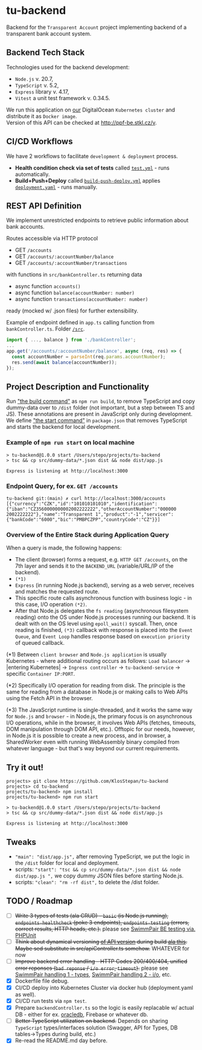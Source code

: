 # tu-backend
Backend for the `Transparent Account` project implementing backend of a transparent bank account system.

## Backend Tech Stack
Technologies used for the backend development:
- `Node.js` v. 20.7,
- `TypeScript` v. 5.2,
- `Express` library v. 4.17,
- `Vitest` a unit test framework v. 0.34.5.  

We run this application on [our](https://github.com/KlosStepan/DOKS-tutorial) DigitalOcean `Kubernetes cluster` and distribute it as `Docker image`.  
Version of this API can be checked at http://ppf-be.stkl.cz/v.

## CI/CD Workflows
We have 2 workflows to facilitate `development & deployment` process.
- **Health condition check via set of tests** called [`test.yml`](https://github.com/KlosStepan/tu-backend/blob/main/.github/workflows/test.yml) - runs automatically.
- **Build+Push+Deploy** called [`build-push-deploy.yml`](https://github.com/KlosStepan/tu-backend/blob/main/.github/workflows/build-push-deploy.yml) applies [`deployment.yaml`](https://github.com/KlosStepan/tu-backend/blob/main/config/deployment.yaml) - runs manually.

## REST API Definition
We implement unrestricted endpoints to retrieve public information about bank accounts.

Routes accessible via HTTP protocol
- GET `/accounts`  
- GET `/accounts/:accountNumber/balance`  
- GET `/accounts/:accountNumber/transactions`  

with functions in `src/bankController.ts` returning data
- async function `accounts()`
- async function `balance(accountNumber: number)`
- async function `transactions(accountNumber: number)`  

ready (mocked w/ .json files) for further extensibility.  

Example of endpoint defined in `app.ts` calling function from `bankController.ts`. Folder [`/src`](https://github.com/KlosStepan/tu-backend/tree/main/src).
```ts
import { ..., balance } from './bankController';
...
app.get('/accounts/:accountNumber/balance', async (req, res) => {
  const accountNumber = parseInt(req.params.accountNumber);
  res.send(await balance(accountNumber));
});
```
## Project Description and Functionality
Run ["the build command"](https://github.com/KlosStepan/tu-backend/blob/main/package.json#L8) as `npm run build`, to remove TypeScript and copy dummy-data over to `/dist` folder (not important, but a step between TS and JS). These annotations are present in JavaScript only during development. We define ["the start command"](https://github.com/KlosStepan/tu-backend/blob/main/package.json#L7) in `package.json` that removes TypeScript and starts the backend for local development.

### Example of `npm run start` on local machine

```
> tu-backend@1.0.0 start /Users/stepo/projects/tu-backend
> tsc && cp src/dummy-data/*.json dist && node dist/app.js 

Express is listening at http://localhost:3000
```  
### Endpoint Query, for ex. `GET /accounts`
```
tu-backend git:(main) ✗ curl http://localhost:3000/accounts
[{"currency":"CZK","id":"101010101010","identification":{"iban":"CZ3560000000002002222222","otherAccountNumber":"000000 2002222222"},"name":"Transparent 1","product":"-1","servicer":{"bankCode":"6000","bic":"PMBPCZPP","countryCode":"CZ"}}]
```

### Overview of the Entire Stack during Application Query
When a query is made, the following happens:
- The client (browser) forms a request, e.g. `HTTP GET /accounts`, on the 7th layer and sends it to the `BACKEND_URL` (variable/URL/IP of the backend).
- `(*1)`
- `Express` (in running Node.js backend), serving as a web server, receives and matches the requested route.
- This specific route calls asynchronous function with business logic - in this case, I/O operation `(*2)`.
- After that Node.js delegates the `fs reading` (asynchronous filesystem reading) onto the OS under Node.js processes running our backend. It is dealt with on the OS level using `epoll_wait()` syscall. Then, once reading is finished, `(*3)` callback with response is placed into the `Event Queue`, and `Event Loop` handles response based on `execution priority` of queued callback.

(*1) Between `client browser` and `Node.js application` is usually Kubernetes - where additional routing occurs as follows: `Load balancer` -> |entering Kubernetes| -> `Ingress controller` -> `tu-backend-service` -> specific `Container IP:PORT`.

(*2) Specifically I/O operation for reading from disk. The principle is the same for reading from a database in Node.js or making calls to Web APIs using the Fetch API in the browser.

(*3) The JavaScript runtime is single-threaded, and it works the same way for `Node.js` and `browser` - in Node.js, the primary focus is on asynchronous I/O operations, while in the browser, it involves Web APIs (fetches, timeouts, DOM manipulation through DOM API, etc.). Offtopic for our needs, however, in Node.js it is possible to create a new process, and in browser, a SharedWorker even with running WebAssembly binary compiled from whatever language - but that's way beyond our current requirements.

## Try it out!
```
projects> git clone https://github.com/KlosStepan/tu-backend
projects> cd tu-backend
projects/tu-backend> npm install
projects/tu-backend> npm run start

> tu-backend@1.0.0 start /Users/stepo/projects/tu-backend
> tsc && cp src/dummy-data/*.json dist && node dist/app.js 

Express is listening at http://localhost:3000
```

## Tweaks
- `"main": "dist/app.js",` after removing TypeScript, we put the logic in the `/dist` folder for local and deployment.
- scripts: `"start": "tsc && cp src/dummy-data/*.json dist && node dist/app.js ",` we copy dummy JSON files before starting Node.js.
- scripts: `"clean": "rm -rf dist",` to delete the /dist folder.

## TODO / Roadmap 
- [ ] ~~Write 3 types of tests (ala CRUD) - `basic` (is Node.js running), `endpoints-healthcheck` (poke 3 endpoints), `endpoints-testing` (errors, correct results, HTTP heads, etc.).~~ please see [SwimmPair BE testing via. PHPUnit](https://github.com/KlosStepan/SwimmPair-Www/blob/master/tests/Unit/ClubsManagerTest.php)
- [ ] ~~Think about dynamical versioning [of API version](https://github.com/KlosStepan/tu-backend/blob/main/src/apiController.ts#L3) during build [ala this](https://github.com/KlosStepan/tu-backend/blob/main/config/deployment.yaml#L29). Maybe sed substitute in src/apiController.ts somehow.~~ WHATEVER for now
- [ ] ~~Improve backend error handling - HTTP Codes 200/400/404, unified error reponses (`bad reponse` / `i/o error`, `timeout`).~~ please see [SwimmPair handling 1 - types](https://github.com/KlosStepan/SwimmPair-Www/blob/master/model/PagesManager.php#L51-L64), [SwimmPair handling 2 - i/o](https://github.com/KlosStepan/SwimmPair-Www/blob/master/model/Sanitizer.php), etc.
- [x] Dockerfile file debug.
- [x] CI/CD deploy into Kubernetes Cluster via docker hub (deployment.yaml as well).
- [x] CI/CD run tests via `npm test`.
- [x] Prepare `backendController.ts` so the logic is easily replacable w/ actual DB - either for ex. [oracledb](http://blog.stkl.cz/2-oracledb-nodejs/), Firebase or whatever db.
- [ ] ~~Better TypeScript utilization on backend.~~ Depends on sharing `TypeScript` types/interfaces solution (Swagger, API for Types, DB tables->Types during build, etc.)
- [x] Re-read the README.md day before.

